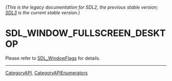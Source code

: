 ###### (This is the legacy documentation for SDL2, the previous stable version; [SDL3](https://wiki.libsdl.org/SDL3/) is the current stable version.)
# SDL_WINDOW_FULLSCREEN_DESKTOP

Please refer to [SDL_WindowFlags](SDL_WindowFlags) for details.

----
[CategoryAPI](CategoryAPI), [CategoryAPIEnumerators](CategoryAPIEnumerators)

